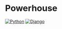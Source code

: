 # Powerhouse
[![Python](https://img.shields.io/badge/Python-3.11-3776AB.svg?style=flat&logo=python&logoColor=yellow)](https://www.python.org)
[![Django](https://img.shields.io/badge/Django-5.0-3776AB.svg?style=flat&logo=django&logoColor=green)](https://www.djangoproject.com)
